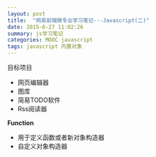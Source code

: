 ```yaml
---
layout: post
title:  "网易前端微专业学习笔记---Javascript(二)"
date: 2015-6-27 11:02:26
summary: js学习笔记
categories: MOOC javascript
tags: javascript 内置对象
---
```

目标项目

- 网页编辑器
- 图库 
- 简易TODO软件
- Rss阅读器

<strong>Function</strong>

- 用于定义函数或者新对象构造器
- 自定义对象构造器


